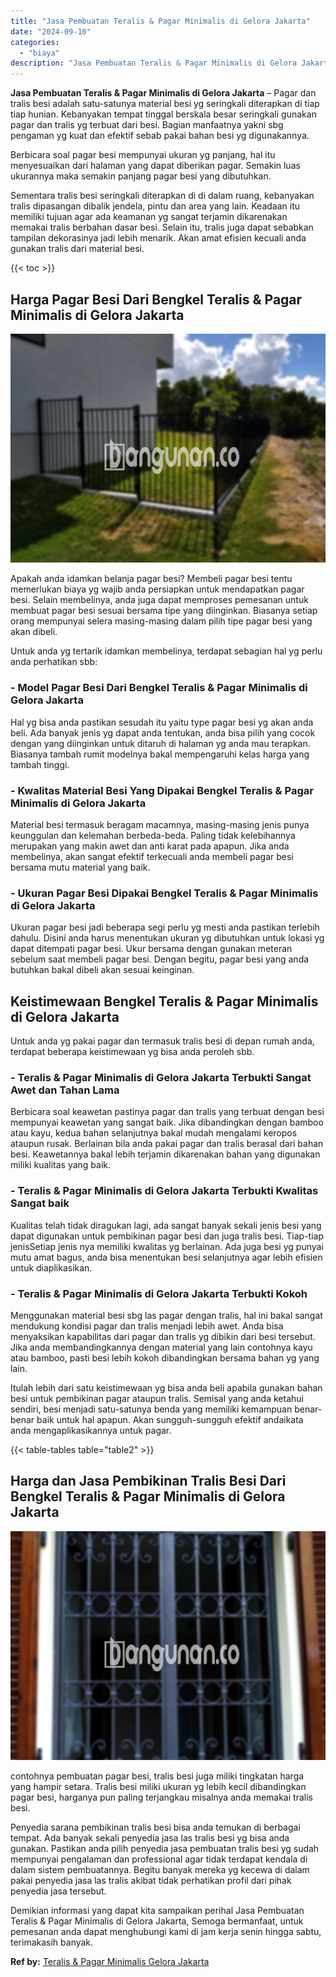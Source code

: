 ```yaml
---
title: "Jasa Pembuatan Teralis & Pagar Minimalis di Gelora Jakarta"
date: "2024-09-10"
categories: 
  - "biaya"
description: "Jasa Pembuatan Teralis & Pagar Minimalis di Gelora Jakarta. Demikian informasi yang dapat kita sampaikan perihal Jasa Pembuatan Teralis & Pagar Minimalis di..."
---
```


**Jasa Pembuatan Teralis & Pagar Minimalis di Gelora Jakarta** – Pagar dan tralis besi adalah satu-satunya material besi yg seringkali diterapkan di tiap tiap hunian. Kebanyakan tempat tinggal berskala besar seringkali gunakan pagar dan tralis yg terbuat dari besi. Bagian manfaatnya yakni sbg pengaman yg kuat dan efektif sebab pakai bahan besi yg digunakannya.

Berbicara soal pagar besi mempunyai ukuran yg panjang, hal itu menyesuaikan dari halaman yang dapat diberikan pagar. Semakin luas ukurannya maka semakin panjang pagar besi yang dibutuhkan.

Sementara tralis besi seringkali diterapkan di di dalam ruang, kebanyakan tralis dipasangan dibalik jendela, pintu dan area yang lain. Keadaan itu memiliki tujuan agar ada keamanan yg sangat terjamin dikarenakan memakai tralis berbahan dasar besi. Selain itu, tralis juga dapat sebabkan tampilan dekorasinya jadi lebih menarik. Akan amat efisien kecuali anda gunakan tralis dari material besi.

{{< toc >}}

## Harga Pagar Besi Dari Bengkel Teralis & Pagar Minimalis di Gelora Jakarta

![Jasa Pembuatan Teralis & Pagar Minimalis di Gelora Jakarta](/images/pagar-minimalis-murah-54.png)

Apakah anda idamkan belanja pagar besi? Membeli pagar besi tentu memerlukan biaya yg wajib anda persiapkan untuk mendapatkan pagar besi. Selain membelinya, anda juga dapat memproses pemesanan untuk membuat pagar besi sesuai bersama tipe yang diinginkan. Biasanya setiap orang mempunyai selera masing-masing dalam pilih tipe pagar besi yang akan dibeli.

Untuk anda yg tertarik idamkan membelinya, terdapat sebagian hal yg perlu anda perhatikan sbb:
### \- Model Pagar Besi Dari Bengkel Teralis & Pagar Minimalis di Gelora Jakarta

Hal yg bisa anda pastikan sesudah itu yaitu type pagar besi yg akan anda beli. Ada banyak jenis yg dapat anda tentukan, anda bisa pilih yang cocok dengan yang diinginkan untuk ditaruh di halaman yg anda mau terapkan. Biasanya tambah rumit modelnya bakal mempengaruhi kelas harga yang tambah tinggi.

### \- Kwalitas Material Besi Yang Dipakai Bengkel Teralis & Pagar Minimalis di Gelora Jakarta

Material besi termasuk beragam macamnya, masing-masing jenis punya keunggulan dan kelemahan berbeda-beda. Paling tidak kelebihannya merupakan yang makin awet dan anti karat pada apapun. Jika anda membelinya, akan sangat efektif terkecuali anda membeli pagar besi bersama mutu material yang baik.

### \- Ukuran Pagar Besi Dipakai Bengkel Teralis & Pagar Minimalis di Gelora Jakarta

Ukuran pagar besi jadi beberapa segi perlu yg mesti anda pastikan terlebih dahulu. Disini anda harus menentukan ukuran yg dibutuhkan untuk lokasi yg dapat ditempati pagar besi. Ukur bersama dengan gunakan meteran sebelum saat membeli pagar besi. Dengan begitu, pagar besi yang anda butuhkan bakal dibeli akan sesuai keinginan.

## Keistimewaan Bengkel Teralis & Pagar Minimalis di Gelora Jakarta

Untuk anda yg pakai pagar dan termasuk tralis besi di depan rumah anda, terdapat beberapa keistimewaan yg bisa anda peroleh sbb.

### \- Teralis & Pagar Minimalis di Gelora Jakarta Terbukti Sangat Awet dan Tahan Lama

Berbicara soal keawetan pastinya pagar dan tralis yang terbuat dengan besi mempunyai keawetan yang sangat baik. Jika dibandingkan dengan bamboo atau kayu, kedua bahan selanjutnya bakal mudah mengalami keropos ataupun rusak. Berlainan bila anda pakai pagar dan tralis berasal dari bahan besi. Keawetannya bakal lebih terjamin dikarenakan bahan yang digunakan miliki kualitas yang baik.

### \- Teralis & Pagar Minimalis di Gelora Jakarta Terbukti Kwalitas Sangat baik

Kualitas telah tidak diragukan lagi, ada sangat banyak sekali jenis besi yang dapat digunakan untuk pembikinan pagar besi dan juga tralis besi. Tiap-tiap jenisSetiap jenis nya memiliki kwalitas yg berlainan. Ada juga besi yg punyai mutu amat bagus, anda bisa menentukan besi selanjutnya agar lebih efisien untuk diaplikasikan.

### \- Teralis & Pagar Minimalis di Gelora Jakarta Terbukti Kokoh

Menggunakan material besi sbg las pagar dengan tralis, hal ini bakal sangat mendukung kondisi pagar dan tralis menjadi lebih awet. Anda bisa menyaksikan kapabilitas dari pagar dan tralis yg dibikin dari besi tersebut. Jika anda membandingkannya dengan material yang lain contohnya kayu atau bamboo, pasti besi lebih kokoh dibandingkan bersama bahan yg yang lain.

Itulah lebih dari satu keistimewaan yg bisa anda beli apabila gunakan bahan besi untuk pembikinan pagar ataupun tralis. Semisal yang anda ketahui sendiri, besi menjadi satu-satunya benda yang memiliki kemampuan benar-benar baik untuk hal apapun. Akan sungguh-sungguh efektif andaikata anda mengaplikasikannya untuk pagar.

{{< table-tables table="table2" >}}

## Harga dan Jasa Pembikinan Tralis Besi Dari Bengkel Teralis & Pagar Minimalis di Gelora Jakarta

![Jasa Pembuatan Teralis & Pagar Minimalis di Gelora Jakarta](/images/teralis-minimalis-murah-29.png)

contohnya pembuatan pagar besi, tralis besi juga miliki tingkatan harga yang hampir setara. Tralis besi miliki ukuran yg lebih kecil dibandingkan pagar besi, harganya pun paling terjangkau misalnya anda memakai tralis besi.

Penyedia sarana pembikinan tralis besi bisa anda temukan di berbagai tempat. Ada banyak sekali penyedia jasa las tralis besi yg bisa anda gunakan. Pastikan anda pilih penyedia jasa pembuatan tralis besi yg sudah mempunyai pengalaman dan professional agar tidak terdapat kendala di dalam sistem pembuatannya. Begitu banyak mereka yg kecewa di dalam pakai penyedia jasa las tralis akibat tidak perhatikan profil dari pihak penyedia jasa tersebut.

Demikian informasi yang dapat kita sampaikan perihal Jasa Pembuatan Teralis & Pagar Minimalis di Gelora Jakarta, Semoga bermanfaat, untuk pemesanan anda dapat menghubungi kami di jam kerja senin hingga sabtu, terimakasih banyak.

**Ref by:** [Teralis & Pagar Minimalis Gelora Jakarta](https://id.wikipedia.org/wiki/Teralis)

